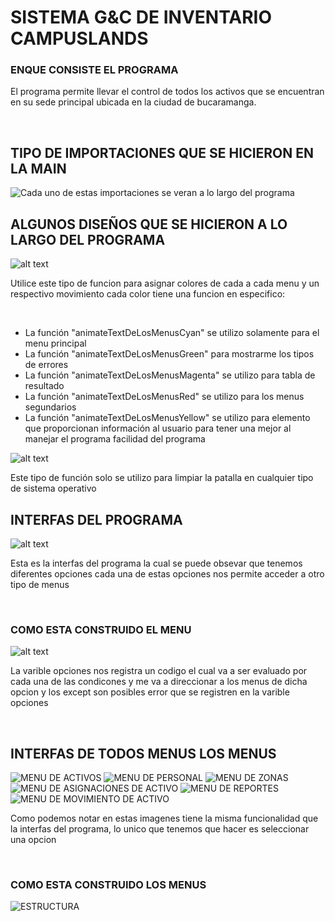 # SISTEMA G&C DE INVENTARIO CAMPUSLANDS
### ENQUE CONSISTE EL PROGRAMA
<p>El programa permite llevar el control de todos los activos que se
encuentran en su sede principal ubicada en la ciudad de bucaramanga.</p>
<br>

## TIPO DE IMPORTACIONES QUE SE HICIERON EN LA MAIN
![Cada uno de estas importaciones se veran a lo largo del programa](image-4.png)

## ALGUNOS DISEÑOS QUE SE HICIERON A LO LARGO DEL PROGRAMA
![alt text](image-11.png)
<p>Utilice este tipo de funcion para asignar colores de cada a cada menu y un respectivo movimiento
cada color tiene una funcion en especifico:</p>
<br>

- La función "animateTextDeLosMenusCyan" se utilizo solamente para el menu principal
- La función "animateTextDeLosMenusGreen" para mostrarme los tipos de errores
- La función "animateTextDeLosMenusMagenta" se utilizo para tabla de resultado
- La función "animateTextDeLosMenusRed" se utilizo para los menus segundarios
- La función "animateTextDeLosMenusYellow" se utilizo para elemento que proporcionan información al usuario para tener una mejor
al manejar el programa facilidad del programa

![alt text](image-12.png)
<p>Este tipo de función solo se utilizo para limpiar la patalla en cualquier tipo de sistema operativo

## INTERFAS DEL PROGRAMA
![alt text](image.png)
<p>Esta es la interfas del programa la cual se puede obsevar que tenemos diferentes opciones
cada una de estas opciones nos permite acceder a otro tipo de menus</p>
<br>

### COMO ESTA CONSTRUIDO EL MENU
![alt text](image-1.png)
<p>La varible opciones nos registra un codigo el cual va a ser evaluado por cada una de las condicones y me va a direccionar a los menus de dicha opcion y los except son posibles error que se registren en la varible opciones</p>
<br>

## INTERFAS DE TODOS MENUS LOS MENUS
![MENU DE ACTIVOS](image-2.png)
![MENU DE PERSONAL](image-6.png)
![MENU DE ZONAS](image-7.png)
![MENU DE ASIGNACIONES DE ACTIVO](image-8.png)
![MENU DE REPORTES](image-9.png)
![MENU DE MOVIMIENTO DE ACTIVO](image-10.png)
<p>Como podemos notar en estas imagenes tiene la misma funcionalidad que la interfas
del programa, lo unico que tenemos que hacer es seleccionar una opcion</p>
<br>

### COMO ESTA CONSTRUIDO LOS MENUS
![ESTRUCTURA](image-13.png)

<p>


### 

